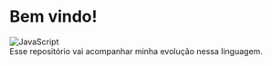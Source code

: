 
# Bem vindo! 
![JavaScript](https://img.shields.io/badge/javascript-%23323330.svg?style=for-the-badge&logo=javascript&logoColor=%23F7DF1E) <br>
Esse repositório vai acompanhar minha evolução nessa linguagem.
